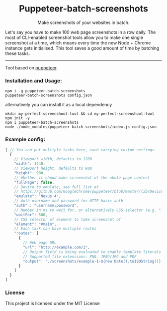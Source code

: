 <h1 align="center">Puppeteer-batch-screenshots</h1>

<p align="center">Make screenshots of your websites in batch.</p>

<p>Let's say you have to make 100 web page screenshots in a row daily. The most of CLI-enabled screenshot tools allow you to make one single screenshot at a time, which means every time the new Node + Chrome instance gets initialised. This tool saves a good amount of time by batching these tasks.</p>

<hr/>

<p>Tool based on <a href="https://github.com/GoogleChrome/puppeteer">puppeteer</a>.</p>

<h3>Installation and Usage:</h3>

```shell
npm i -g puppeteer-batch-screenshots
puppeteer-batch-screenshots config.json
```

alternatively you can install it as a local dependency

```shell
mkdir my-perfect-screenshoot-tool && cd my-perfect-screenshoot-tool
npm init -y
npm i puppeteer-batch-screenshots
node ./node_modules/puppeteer-batch-screenshots/index.js config.json
```

<h3>Example config: </h3>

```js
[ // You can put multiple tasks here, each carrying custom settings
  {
    // Viewport width, defaults to 1280
    "width": 1440,
    // Viewport height, defaults to 800
    "height": 900,
    // Whether it shoud make screenshot of the whole page content
    "fullPage": false,
    // Device to emulate, see full list at
    // https://github.com/GoogleChrome/puppeteer/blob/master/lib/DeviceDescriptors.js
    "emulate": "Nexus 4",
    // Auth username and password for HTTP basic auth
    "auth" : "username;password",
    // Number in ms to wait for, or alternatively CSS selector (e.g. ".footer") to wait to appear
    "waitFor": 500,
    // CSS selector of element to take screenshot of
    "element": "#main",
    // Each task can have multiple routes
    "routes": [ 
      {
        // Web page URL
        "url": "http://example.com/1",
        // Output field is being evaluated to enable template literals
        // Supported file extensions: PNG, JPEG/JPG and PDF
        "output": "./screenshots/example-1-${new Date().toISOString()}.png" 
      }
    ]
  }
]
```

<h3>License</h3>

This project is licensed under the MIT License
